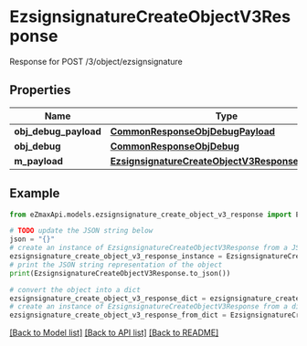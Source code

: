 # EzsignsignatureCreateObjectV3Response

Response for POST /3/object/ezsignsignature

## Properties

Name | Type | Description | Notes
------------ | ------------- | ------------- | -------------
**obj_debug_payload** | [**CommonResponseObjDebugPayload**](CommonResponseObjDebugPayload.md) |  | 
**obj_debug** | [**CommonResponseObjDebug**](CommonResponseObjDebug.md) |  | [optional] 
**m_payload** | [**EzsignsignatureCreateObjectV3ResponseMPayload**](EzsignsignatureCreateObjectV3ResponseMPayload.md) |  | 

## Example

```python
from eZmaxApi.models.ezsignsignature_create_object_v3_response import EzsignsignatureCreateObjectV3Response

# TODO update the JSON string below
json = "{}"
# create an instance of EzsignsignatureCreateObjectV3Response from a JSON string
ezsignsignature_create_object_v3_response_instance = EzsignsignatureCreateObjectV3Response.from_json(json)
# print the JSON string representation of the object
print(EzsignsignatureCreateObjectV3Response.to_json())

# convert the object into a dict
ezsignsignature_create_object_v3_response_dict = ezsignsignature_create_object_v3_response_instance.to_dict()
# create an instance of EzsignsignatureCreateObjectV3Response from a dict
ezsignsignature_create_object_v3_response_from_dict = EzsignsignatureCreateObjectV3Response.from_dict(ezsignsignature_create_object_v3_response_dict)
```
[[Back to Model list]](../README.md#documentation-for-models) [[Back to API list]](../README.md#documentation-for-api-endpoints) [[Back to README]](../README.md)


